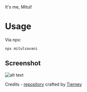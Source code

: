 It's me, Mitul!

# Usage
Via npx:
```
npx mitulsavani
```
## Screenshot

![alt text](https://github.com/mitulsavani/mitulsavani/blob/master/screenShot.png "Screenshot")

Credits - [repository](https://github.com/bnb/bitandbang) crafted by [Tierney](https://twitter.com/bitandbang)
